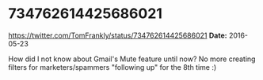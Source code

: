 # 734762614425686021
https://twitter.com/TomFrankly/status/734762614425686021
**Date:** 2016-05-23

How did I not know about Gmail's Mute feature until now? No more creating filters for marketers/spammers "following up" for the 8th time :)
